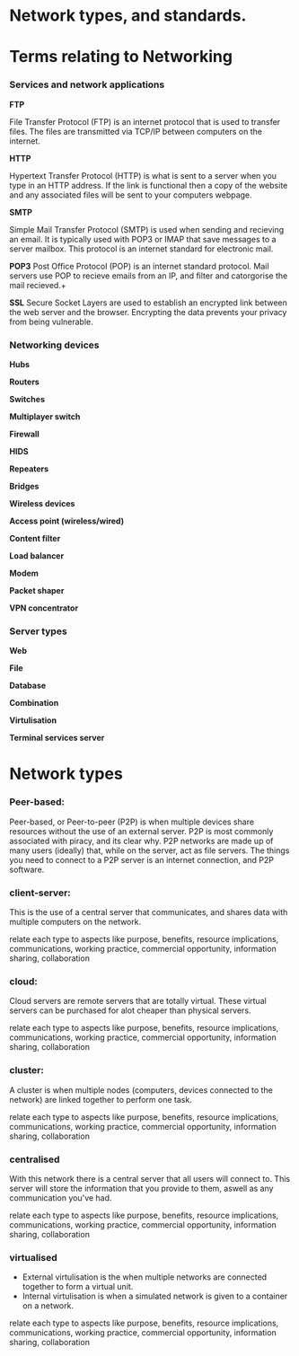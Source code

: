 # Network types, and standards.

# Terms relating to Networking

### Services and network applications
**FTP**


File Transfer Protocol (FTP) is an internet protocol that is used to transfer files. The files are transmitted via TCP/IP between computers on the internet.

**HTTP**


Hypertext Transfer Protocol (HTTP) is what is sent to a server when you type in an HTTP address. If the link is functional then a copy of the website and any associated files will be sent to your computers webpage.  

**SMTP**


Simple Mail Transfer Protocol (SMTP) is used when sending and recieving an email. It is typically used with POP3 or IMAP that save messages to a server mailbox. This protocol is an internet standard for electronic mail. 

**POP3**
Post Office Protocol (POP) is an internet standard protocol. Mail servers use POP to recieve emails from an IP, and filter and catorgorise the mail recieved.+

**SSL**
Secure Socket Layers are used to establish an encrypted link between the web server and the browser. Encrypting the data prevents your privacy from being vulnerable.

### Networking devices
**Hubs**

**Routers**

**Switches**

**Multiplayer switch**

**Firewall**

**HIDS**

**Repeaters**

**Bridges**

**Wireless devices**

**Access point (wireless/wired)**

**Content filter**

**Load balancer**

**Modem**

**Packet shaper**

**VPN concentrator**

### Server types
**Web**

**File**

**Database**

**Combination**

**Virtulisation**

**Terminal services server**

# Network types
### Peer-based:
Peer-based, or Peer-to-peer (P2P) is when multiple devices share resources without the use of an external server. P2P is most commonly associated with piracy, and its clear why. P2P networks are made up of many users (ideally) that, while on the server, act as file servers. The things you need to connect to a P2P server is an internet connection, and P2P software.   


### client-server:
This is the use of a central server that communicates, and shares data with multiple computers on the network.

relate each type to aspects like purpose,
benefits, 
resource implications, 
communications, 
working practice, 
commercial opportunity, 
information sharing, 
collaboration


### cloud:
Cloud servers are remote servers that are totally virtual. These virtual servers can be purchased for alot cheaper than physical servers.

relate each type to aspects like purpose,
benefits, 
resource implications, 
communications, 
working practice, 
commercial opportunity, 
information sharing, 
collaboration


### cluster:
A cluster is when multiple nodes (computers, devices connected to the network) are linked together to perform one task. 

relate each type to aspects like purpose,
benefits, 
resource implications, 
communications, 
working practice, 
commercial opportunity, 
information sharing, 
collaboration


### centralised
With this network there is a central server that all users will connect to. This server will store the information that you provide to them, aswell as any communication you've had.

relate each type to aspects like purpose,
benefits, 
resource implications, 
communications, 
working practice, 
commercial opportunity, 
information sharing, 
collaboration


### virtualised 
- External virtulisation is the when multiple networks are connected together to form a virtual unit. 
- Internal virtulisation is when a simulated network is given to a container on a network. 

relate each type to aspects like purpose,
benefits, 
resource implications, 
communications, 
working practice, 
commercial opportunity, 
information sharing, 
collaboration

